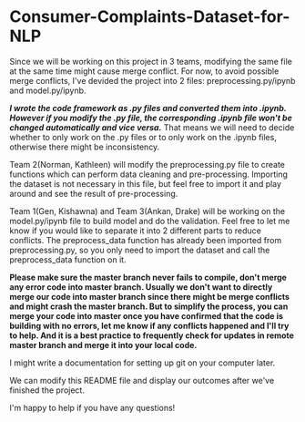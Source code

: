 # Consumer-Complaints-Dataset-for-NLP

Since we will be working on this project in 3 teams, modifying the same file at the same time might cause merge
conflict. 
For now, to avoid possible merge conflicts, I've devided the project into 2 files: preprocessing.py/ipynb and
model.py/ipynb.

<strong><em>I wrote the code framework as .py files and converted them into .ipynb. However if you modify the .py file, the corresponding .ipynb file won't be changed automatically and vice versa.</em></strong> That means we will need to decide whether to only work on the .py files or to only work on the .ipynb files, otherwise there might be inconsistency.

Team 2(Norman, Kathleen) will modify the preprocessing.py file to create functions which can perform data cleaning and pre-processing. Importing the dataset is not necessary in this file, but feel free to import it and play around and see the result of pre-processing.

Team 1(Gen, Kishawna) and Team 3(Ankan, Drake) will be working on the model.py/ipynb file to build model and do
the validation. Feel free to let me know if you would like to separate it into 2 different parts to reduce conflicts. The preprocess_data function has already been imported from preprocessing.py, so you only need to import the dataset and call the preprocess_data function on it. 

<strong>Please make sure the master branch never fails to compile, don't merge any error code into master branch. Usually we don't want to directly merge our code into master branch since there might be merge conflicts and might crash the master branch. But to simplify the process, you can merge your code into master once you have confirmed that the code is building with no errors, let me know if any conflicts happened and I'll try to help. And it is a best practice to frequently check for updates in remote master branch and merge it into your local code.</strong>

I might write a documentation for setting up git on your computer later.

We can modify this README file and display our outcomes after we've finished the project.

I'm happy to help if you have any questions!
